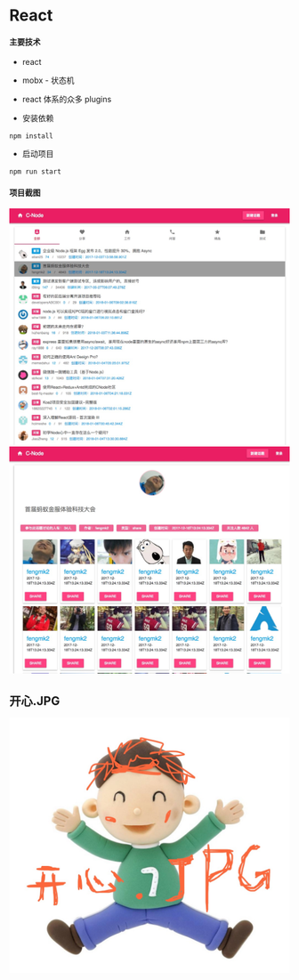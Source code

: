 # React



#### 主要技术

- react
- mobx - 状态机
- react 体系的众多 plugins


- 安装依赖

```
npm install
```

- 启动项目

```
npm run start
```



#### 项目截图

<img src="https://github.com/tonyjiafan/React-po/blob/master/img/38EB1A00-9F13-4650-B07C-6290EEF71295.png" />



<img src="https://github.com/tonyjiafan/React-po/blob/master/img/BF676EF6-BCA2-4596-B221-B0017825122F.png" />



##                                    开心.JPG

<img src="https://github.com/tonyjiafan/React-po/blob/master/img/timg.png" />
